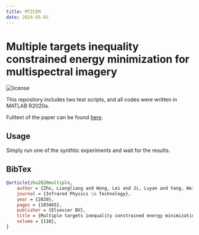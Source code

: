 ```yaml
---
title: MTICEM
date: 2024-05-01
---
```


# Multiple targets inequality constrained energy minimization for multispectral imagery

![license](https://img.shields.io/github/license/shinyypig/mticem)

This repository includes two test scripts, and all codes were written in MATLAB R2020a.

Fulltext of the paper can be found [here](./MTICEM.pdf).

## Usage

Simply run one of the synthtic experiments and wait for the results.

## BibTex

```bibtex
@article{zhu2020multiple,
    author = {Zhu, Liangliang and Wang, Lei and Ji, Luyan and Yang, Weitun and Geng, Xiurui},
    journal = {Infrared Physics \& Technology},
    year = {2020},
    pages = {103465},
    publisher = {Elsevier BV},
    title = {Multiple targets inequality constrained energy minimization for multispectral imagery},
    volume = {110},
}
```
